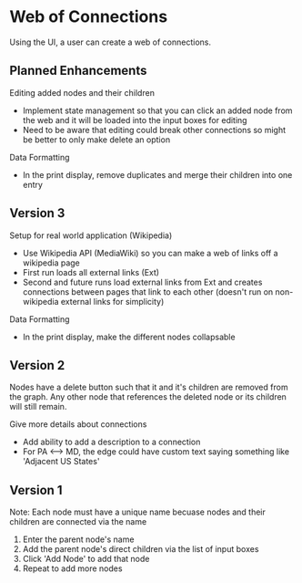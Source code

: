 # Web of Connections

Using the UI, a user can create a web of connections.

## Planned Enhancements

Editing added nodes and their children
- Implement state management so that you can click an added node from the web and it will be loaded into the input boxes for editing
- Need to be aware that editing could break other connections so might be better to only make delete an option

Data Formatting
- In the print display, remove duplicates and merge their children into one entry

## Version 3

Setup for real world application (Wikipedia)
- Use Wikipedia API (MediaWiki) so you can make a web of links off a wikipedia page
- First run loads all external links (Ext)
- Second and future runs load  external links from Ext and creates connections between pages that link to each other (doesn't run on non-wikipedia external links for simplicity)

Data Formatting
- In the print display, make the different nodes collapsable

## Version 2

Nodes have a delete button such that it and it's children are removed from the graph.
Any other node that references the deleted node or its children will still remain.

Give more details about connections
- Add ability to add a description to a connection
- For PA <--> MD, the edge could have custom text saying something like 'Adjacent US States' 

## Version 1

Note: Each node must have a unique name becuase nodes and their children are connected via the name

1. Enter the parent node's name
2. Add the parent node's direct children via the list of input boxes
3. Click 'Add Node' to add that node
4. Repeat to add more nodes
